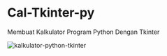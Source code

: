 # Cal-Tkinter-py
Membuat Kalkulator Program Python Dengan Tkinter

![kalkulator-python-tkinter](https://user-images.githubusercontent.com/64477798/215642181-d0002023-c710-4819-b2c8-feb5d575ec86.gif)
